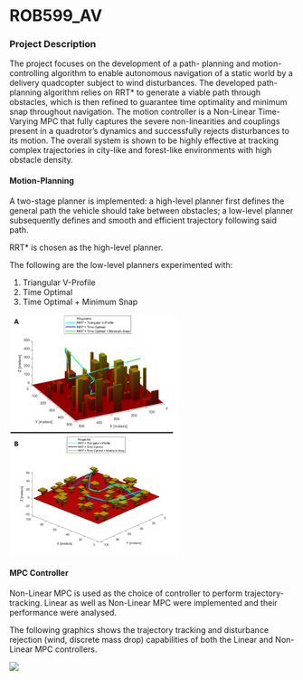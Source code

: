# ROB599_AV

### Project Description
The project focuses on the development of a path-
planning and motion-controlling algorithm to enable autonomous
navigation of a static world by a delivery quadcopter subject to
wind disturbances. The developed path-planning algorithm relies
on RRT* to generate a viable path through obstacles, which is
then refined to guarantee time optimality and minimum snap
throughout navigation. The motion controller is a Non-Linear
Time-Varying MPC that fully captures the severe non-linearities
and couplings present in a quadrotor’s dynamics and successfully
rejects disturbances to its motion. The overall system is shown
to be highly effective at tracking complex trajectories in city-like
and forest-like environments with high obstacle density.

#### Motion-Planning
A two-stage planner is implemented: a high-level planner
first defines the general path the vehicle should take between obstacles; a low-level planner subsequently defines and smooth and efficient trajectory following said path.

RRT* is chosen as the high-level planner.

The following are the low-level planners experimented with:
1. Triangular V-Profile
2. Time Optimal
3. Time Optimal + Minimum Snap

<img src="Submissions\SubmissionFinal\Traj_Example.png" width="300"/>

#### MPC Controller
Non-Linear MPC is used as the choice of controller to perform trajectory-tracking. Linear as well as Non-Linear MPC were implemented and their performance were analysed.

The following graphics shows the trajectory tracking and disturbance rejection (wind, discrete mass drop) capabilities of both the Linear and Non-Linear MPC controllers.

<img src="Submissions\Submission2\Checkpoint2\DeliveryMission.gif"/>

